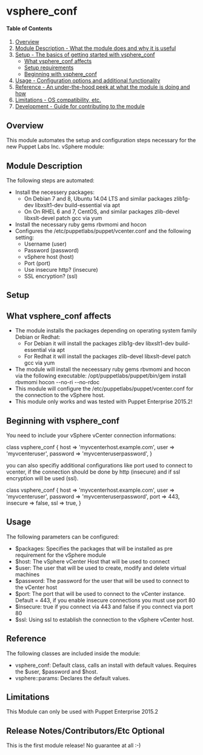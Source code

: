 # vsphere_conf

#### Table of Contents

1. [Overview](#overview)
2. [Module Description - What the module does and why it is useful](#module-description)
3. [Setup - The basics of getting started with vsphere_conf](#setup)
    * [What vsphere_conf affects](#what-vsphere_conf-affects)
    * [Setup requirements](#setup-requirements)
    * [Beginning with vsphere_conf](#beginning-with-vsphere_conf)
4. [Usage - Configuration options and additional functionality](#usage)
5. [Reference - An under-the-hood peek at what the module is doing and how](#reference)
5. [Limitations - OS compatibility, etc.](#limitations)
6. [Development - Guide for contributing to the module](#development)

## Overview

This module automates the setup and configuration steps necessary for the new Puppet Labs Inc. vSphere module:

## Module Description

The following steps are automated:

- Install the necessery packages:
  - On Debian 7 and 8, Ubuntu 14.04 LTS and similar packages zlib1g-dev libxslt1-dev build-essential via apt
  - On On RHEL 6 and 7, CentOS, and similar packages zlib-devel libxslt-devel patch gcc via yum
- Install the necessary ruby gems rbvmomi and hocon
- Configures the /etc/puppetlabs/puppet/vcenter.conf and the following setting:
  - Username (user)
  - Password (password)
  - vSphere host (host)
  - Port (port)
  - Use insecure http? (insecure)
  - SSL encryption? (ssl)

## Setup

## What vsphere_conf affects

* The module installs the packages depending on operating system family Debian or Redhat:
  - For Debian it will install the packages zlib1g-dev libxslt1-dev build-essential via apt
  - For Redhat it will install the packages zlib-devel libxslt-devel patch gcc via yum
* The module will install the neceessary ruby gems rbvmomi and hocon via the following executable:
  /opt/puppetlabs/puppet/bin/gem install rbvmomi hocon --no-ri --no-rdoc
* This module will configure the /etc/puppetlabs/puppet/vcenter.conf for the connection to the vSphere host.
* This module only works and was tested with Puppet Enterprise 2015.2!

## Beginning with vsphere_conf

You need to include your vSphere vCenter connection informations:

class vsphere_conf {
 host => 'myvcenterhost.example.com',
 user => 'myvcenteruser',
 password => 'myvcenteruserpassword',
}

you can also specifiy additional configurations like port used to connect to vcenter, if the connection should be done by http (insecure) and if ssl encryption will be used (ssl).

class vsphere_conf {
 host => 'myvcenterhost.example.com',
 user => 'myvcenteruser',
 password => 'myvcenteruserpassword',
 port => 443,
 insecure => false,
 ssl => true,
}

## Usage

The following parameters can be configured:
- $packages: Specifies the packages that will be installed as pre requirement for the vSphere module
- $host: The vSphere vCenter Host that will be used to connect
- $user: The user that will be used to create, modify and delete virtual machines
- $password: The password for the user that will be used to connect to the vCenter host
- $port: The port that will be used to connect to the vCenter instance. Default = 443, if you enable insecure connections you must use port 80
- $insecure: true if you connect via 443 and false if you connect via port 80
- $ssl: Using ssl to establish the connection to the vSphere vCenter host.

## Reference

The following classes are included inside the module:
- vsphere_conf: Default class, calls an install with default values. Requires the $user, $password and $host.
- vsphere::params: Declares the default values.

## Limitations

This Module can only be used with Puppet Enterprise 2015.2

## Release Notes/Contributors/Etc **Optional**

This is the first module release! No guarantee at all :-)
